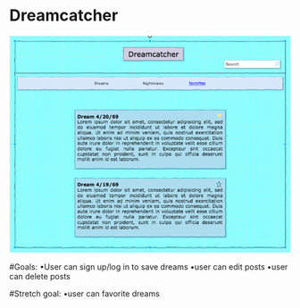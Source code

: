 # Dreamcatcher

![Wireframe](DreamcatcherWireFrame.png)

#Goals:
•User can sign up/log in to save dreams
•user can edit posts
•user can delete posts

#Stretch goal:
•user can favorite dreams
